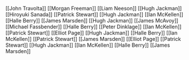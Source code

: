 [[John Travolta]]
[[Morgan Freeman]]
[[Liam Neeson]]
[[Hugh Jackman]]
[[Hiroyuki Sanada]]
[[Patrick Stewart]]
[[Hugh Jackman]]
[[Ian McKellen]]
[[Halle Berry]]
[[James Marsden]]
[[Hugh Jackman]]
[[James McAvoy]]
[[Michael Fassbender]]
[[Halle Berry]]
[[Peter Dinklage]]
[[Ian McKellen]]
[[Patrick Stewart]]
[[Elliot Page]]
[[Hugh Jackman]]
[[Halle Berry]]
[[Ian McKellen]]
[[Patrick Stewart]]
[[James Marsden]]
[[Elliot Page]]
[[Patrick Stewart]]
[[Hugh Jackman]]
[[Ian McKellen]]
[[Halle Berry]]
[[James Marsden]]
